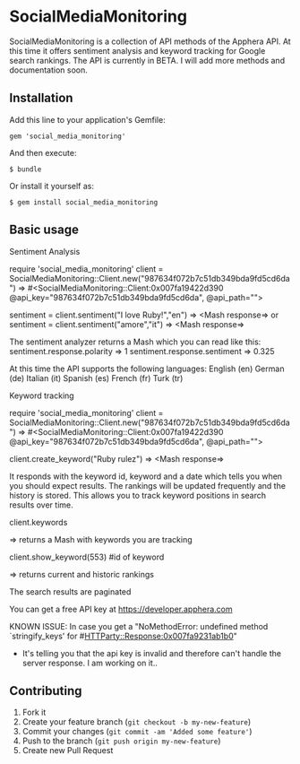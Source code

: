 # SocialMediaMonitoring

SocialMediaMonitoring is a collection of API methods of the Apphera API. At this time it offers sentiment analysis and keyword tracking for Google search rankings.
The API is currently in BETA. I will add more methods and documentation soon.
## Installation

Add this line to your application's Gemfile:

    gem 'social_media_monitoring'

And then execute:

    $ bundle

Or install it yourself as:

    $ gem install social_media_monitoring

## Basic usage

Sentiment Analysis

require 'social_media_monitoring'
client = SocialMediaMonitoring::Client.new("987634f072b7c51db349bda9fd5cd6da")
=> #<SocialMediaMonitoring::Client:0x007fa19422d390 @api_key="987634f072b7c51db349bda9fd5cd6da", @api_path="">

sentiment = client.sentiment("I love Ruby!","en")
=> <Mash response=<Mash polarity=1 sentiment=0.325>>
or
sentiment = client.sentiment("amore","it")
=> <Mash response=<Mash polarity=1 sentiment=0.325>>

The sentiment analyzer returns a Mash which you can read like this:
sentiment.response.polarity
=> 1
sentiment.response.sentiment
=> 0.325

At this time the API supports the following languages:
English (en)
German (de)
Italian (it)
Spanish (es)
French (fr)
Turk (tr)


Keyword tracking

require 'social_media_monitoring'
client = SocialMediaMonitoring::Client.new("987634f072b7c51db349bda9fd5cd6da")
=> #<SocialMediaMonitoring::Client:0x007fa19422d390 @api_key="987634f072b7c51db349bda9fd5cd6da", @api_path="">

client.create_keyword("Ruby rulez")
=> <Mash response=<Mash first_check="2012-07-02T23:36:32+00:00" id=553 keyword="Ruby rulez">>

It responds with the keyword id, keyword and a date which tells you when you should expect results. The rankings will be updated frequently and
the history is stored. This allows you to track keyword positions in search results over time.

client.keywords

=> returns a Mash with keywords you are tracking

client.show_keyword(553)  #id of keyword

=> returns current and historic rankings

The search results are paginated

You can get a free API key at https://developer.apphera.com

KNOWN ISSUE:
In case you get a "NoMethodError: undefined method `stringify_keys' for #<HTTParty::Response:0x007fa9231ab1b0>"
- It's telling you that the api key is invalid and therefore can't handle the server response. I am working on it..


## Contributing

1. Fork it
2. Create your feature branch (`git checkout -b my-new-feature`)
3. Commit your changes (`git commit -am 'Added some feature'`)
4. Push to the branch (`git push origin my-new-feature`)
5. Create new Pull Request
